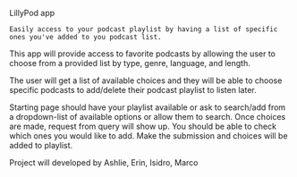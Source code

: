 LillyPod app

    Easily access to your podcast playlist by having a list of specific ones you've added to you podcast list.

This app will provide access to favorite podcasts by allowing the user to choose from a provided list by type, genre, language,
and length.

The user will get a list of available choices and they will be able to choose specific podcasts to add/delete their podcast playlist to listen later.


Starting page should have your playlist available or ask to search/add from a dropdown-list of available options or allow them to search.
Once choices are made, request from query will show up. You should be able to check which ones you would like to add. 
Make the submission and choices will be added to playlist.



Project will developed by Ashlie, Erin, Isidro, Marco
